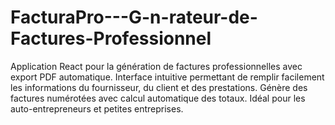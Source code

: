 # FacturaPro---G-n-rateur-de-Factures-Professionnel
Application React pour la génération de factures professionnelles avec export PDF automatique. Interface intuitive permettant de remplir facilement les informations du fournisseur, du client et des prestations. Génère des factures numérotées avec calcul automatique des totaux. Idéal pour les auto-entrepreneurs et petites entreprises.
